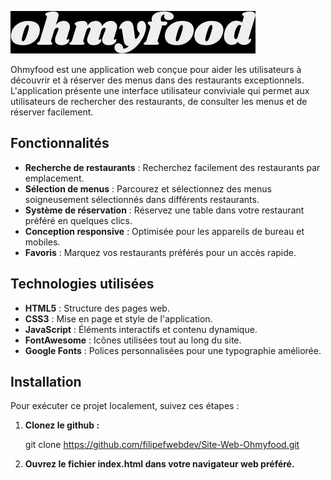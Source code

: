 ![Picture](https://github.com/filipefwebdev/Site-Web-Ohmyfood/blob/main/images/logo/readme-logo.png)

Ohmyfood est une application web conçue pour aider les utilisateurs à découvrir et à réserver des menus dans des restaurants exceptionnels. L'application présente une interface utilisateur conviviale qui permet aux utilisateurs de rechercher des restaurants, de consulter les menus et de réserver facilement.

## Fonctionnalités

- **Recherche de restaurants** : Recherchez facilement des restaurants par emplacement.
- **Sélection de menus** : Parcourez et sélectionnez des menus soigneusement sélectionnés dans différents restaurants.
- **Système de réservation** : Réservez une table dans votre restaurant préféré en quelques clics.
- **Conception responsive** : Optimisée pour les appareils de bureau et mobiles.
- **Favoris** : Marquez vos restaurants préférés pour un accès rapide.

## Technologies utilisées

- **HTML5** : Structure des pages web.
- **CSS3** : Mise en page et style de l'application.
- **JavaScript** : Éléments interactifs et contenu dynamique.
- **FontAwesome** : Icônes utilisées tout au long du site.
- **Google Fonts** : Polices personnalisées pour une typographie améliorée.

## Installation

Pour exécuter ce projet localement, suivez ces étapes :

1. **Clonez le github :**

   git clone https://github.com/filipefwebdev/Site-Web-Ohmyfood.git

2. **Ouvrez le fichier index.html dans votre navigateur web préféré.**
